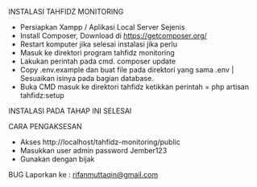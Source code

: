INSTALASI TAHFIDZ MONITORING 

- Persiapkan Xampp / Aplikasi Local Server Sejenis
- Install Composer, Download di https://getcomposer.org/
- Restart komputer jika selesai instalasi jika perlu
- Masuk ke direktori program tahfidz monitoring
- Lakukan perintah pada cmd. composer update
- Copy .env.example dan buat file pada direktori yang sama .env | Sesuaikan isinya pada bagian database.
- Buka CMD masuk ke direktori tahfidz ketikkan perintah = php artisan tahfidz:setup

INSTALASI PADA TAHAP INI SELESAI

CARA PENGAKSESAN

- Akses http://localhost/tahfidz-monitoring/public
- Masukkan user admin password Jember123
- Gunakan dengan bijak

BUG Laporkan ke :
rifanmuttaqin@gmail.com